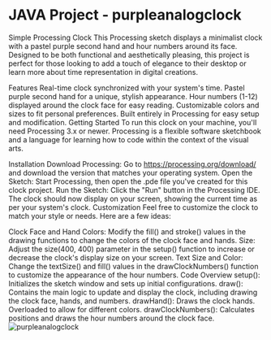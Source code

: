 # JAVA Project - purpleanalogclock
Simple Processing Clock
This Processing sketch displays a minimalist clock with a pastel purple second hand and hour numbers around its face. Designed to be both functional and aesthetically pleasing, this project is perfect for those looking to add a touch of elegance to their desktop or learn more about time representation in digital creations.

Features
Real-time clock synchronized with your system's time.
Pastel purple second hand for a unique, stylish appearance.
Hour numbers (1-12) displayed around the clock face for easy reading.
Customizable colors and sizes to fit personal preferences.
Built entirely in Processing for easy setup and modification.
Getting Started
To run this clock on your machine, you'll need Processing 3.x or newer. Processing is a flexible software sketchbook and a language for learning how to code within the context of the visual arts.

Installation
Download Processing: Go to https://processing.org/download/ and download the version that matches your operating system.
Open the Sketch: Start Processing, then open the .pde file you've created for this clock project.
Run the Sketch: Click the "Run" button in the Processing IDE. The clock should now display on your screen, showing the current time as per your system's clock.
Customization
Feel free to customize the clock to match your style or needs. Here are a few ideas:

Clock Face and Hand Colors: Modify the fill() and stroke() values in the drawing functions to change the colors of the clock face and hands.
Size: Adjust the size(400, 400) parameter in the setup() function to increase or decrease the clock's display size on your screen.
Text Size and Color: Change the textSize() and fill() values in the drawClockNumbers() function to customize the appearance of the hour numbers.
Code Overview
setup(): Initializes the sketch window and sets up initial configurations.
draw(): Contains the main logic to update and display the clock, including drawing the clock face, hands, and numbers.
drawHand(): Draws the clock hands. Overloaded to allow for different colors.
drawClockNumbers(): Calculates positions and draws the hour numbers around the clock face.
![purpleanalogclock](https://github.com/SammyCode002/purpleanalogclock/assets/139438647/c74717e6-107a-4a74-b868-313f6f872faa)
